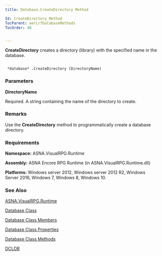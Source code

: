 ```yaml
---
title: Database.CreateDirectory Method

Id: CreateDirectory_Method
TocParent: aerLrfDatabaseMethods
TocOrder: 40


---
```


**CreateDirectory** creates a directory (library) with the specified name in the database. 

```

 *database* .CreateDirectory (DirectoryName)
```

### Parameters

**DirectoryName** 

Required.  A string containing the name of the
                directory to
                create.


### Remarks
Use the **CreateDirectory** method to programmatically create a database directory. 

### Requirements
**Namespace:** ASNA.VisualRPG.Runtime 

**Assembly:** ASNA Encore RPG Runtime (in ASNA.VisualRPG.Runtime.dll) 

**Platforms:** Windows server 2012, Windows server 2012 R2, Windows Server 2016, Windows 7, Windows 8, Windows 10. 

### See Also
[ASNA.VisualRPG.Runtime](aerLrfRuntimeNamespace.html)

[Database Class](aerLrfDatabaseClass.html)

[Database Class Members](aerLrfDatabaseMembers.html)

[Database Class Properties](aerLrfDatabasePropertiesMain.html)

[Database Class Methods](aerLrfDatabaseMethods.html)

[DCLDB](DCLDB.html) 
